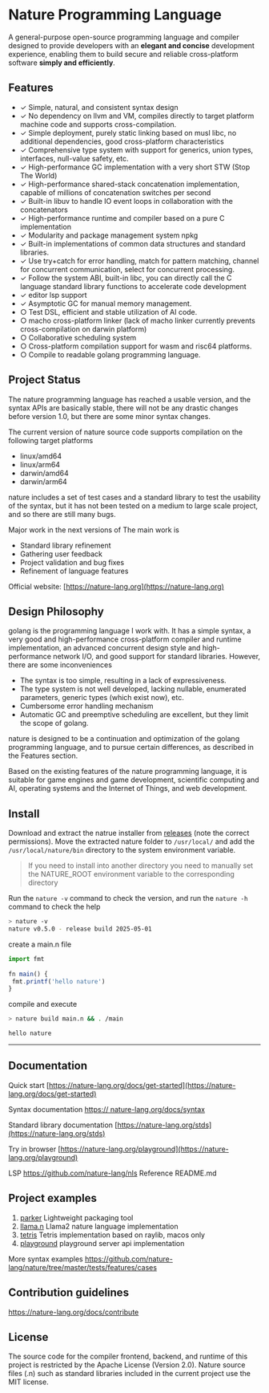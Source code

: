 # Nature Programming Language

A general-purpose open-source programming language and compiler designed to provide developers with an **elegant and concise** development experience, enabling them to build secure and reliable cross-platform software **simply and efficiently**.


## Features

- ✓ Simple, natural, and consistent syntax design
- ✓ No dependency on llvm and VM, compiles directly to target platform machine code and supports cross-compilation.
- ✓ Simple deployment, purely static linking based on musl libc, no additional dependencies, good cross-platform characteristics
- ✓ Comprehensive type system with support for generics, union types, interfaces, null-value safety, etc.
- ✓ High-performance GC implementation with a very short STW (Stop The World)
- ✓ High-performance shared-stack concatenation implementation, capable of millions of concatenation switches per second
- ✓ Built-in libuv to handle IO event loops in collaboration with the concatenators  
- ✓ High-performance runtime and compiler based on a pure C implementation
- ✓ Modularity and package management system npkg
- ✓ Built-in implementations of common data structures and standard libraries.
- ✓ Use try+catch for error handling, match for pattern matching, channel for concurrent communication, select for concurrent processing.
- ✓ Follow the system ABI, built-in libc, you can directly call the C language standard library functions to accelerate code development
- ✓ editor lsp support
- ✓ Asymptotic GC for manual memory management.  
- ○ Test DSL, efficient and stable utilization of AI code.  
- ○ macho cross-platform linker (lack of macho linker currently prevents cross-compilation on darwin platform)
- ○ Collaborative scheduling system  
- ○ Cross-platform compilation support for wasm and risc64 platforms.  
- ○ Compile to readable golang programming language.

## Project Status

The nature programming language has reached a usable version, and the syntax APIs are basically stable, there will not be any drastic changes before version 1.0, but there are some minor syntax changes.

The current version of nature source code supports compilation on the following target platforms
- linux/amd64
- linux/arm64
- darwin/amd64
- darwin/arm64

nature includes a set of test cases and a standard library to test the usability of the syntax, but it has not been tested on a medium to large scale project, and so there are still many bugs.

Major work in the next versions of The main work is
- Standard library refinement
- Gathering user feedback
- Project validation and bug fixes
- Refinement of language features

Official website: [https://nature-lang.org](https://nature-lang.org)

## Design Philosophy

golang is the programming language I work with. It has a simple syntax, a very good and high-performance cross-platform compiler and runtime implementation, an advanced concurrent design style and high-performance network I/O, and good support for standard libraries. However, there are some inconveniences

- The syntax is too simple, resulting in a lack of expressiveness.
- The type system is not well developed, lacking nullable, enumerated parameters, generic types (which exist now), etc.
- Cumbersome error handling mechanism
- Automatic GC and preemptive scheduling are excellent, but they limit the scope of golang.

nature is designed to be a continuation and optimization of the golang programming language, and to pursue certain differences, as described in the Features section.

Based on the existing features of the nature programming language, it is suitable for game engines and game development, scientific computing and AI, operating systems and the Internet of Things, and web development.


## Install

Download and extract the natrue installer from [releases](https://github.com/nature-lang/nature/releases) (note the correct permissions). Move the extracted nature folder to `/usr/local/` and add the `/usr/local/nature/bin` directory to the system environment variable.

> If you need to install into another directory you need to manually set the NATURE_ROOT environment variable to the corresponding directory

Run the `nature -v` command to check the version, and run the `nature -h` command to check the help

```sh 
> nature -v 
nature v0.5.0 - release build 2025-05-01 
``` 

create a main.n file

```js 
import fmt 
  
fn main() { 
 fmt.printf('hello nature') 
} 
``` 

compile and execute

```sh 
> nature build main.n && . /main 

hello nature 
``` 


--- 


## Documentation

Quick start [https://nature-lang.org/docs/get-started](https://nature-lang.org/docs/get-started)

Syntax documentation [https:// nature-lang.org/docs/syntax](https://nature-lang.org/docs/syntax)

Standard library documentation [https://nature-lang.org/stds](https://nature-lang.org/stds)

Try in browser [https://nature-lang.org/playground](https://nature-lang.org/playground)

LSP https://github.com/nature-lang/nls Reference README.md

## Project examples

1. [parker](https://github.com/weiwenhao/parker) Lightweight packaging tool
2. [llama.n](https://github.com/weiwenhao/llama.n) Llama2 nature language implementation
3. [ tetris](https://github.com/weiwenhao/tetris) Tetris implementation based on raylib, macos only
4. [playground](https://github.com/weiwenhao/playground) playground server api implementation

More syntax examples https://github.com/nature-lang/nature/tree/master/tests/features/cases

## Contribution guidelines

https://nature-lang.org/docs/contribute

## License

The source code for the compiler frontend, backend, and runtime of this project is restricted by the Apache License (Version 2.0). Nature source files (.n) such as standard libraries included in the current project use the MIT license.